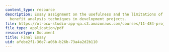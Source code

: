 ```yaml
---
content_type: resource
description: Essay assignment on the usefulness and the limitations of various cost
  benefit analysis techniques in development projects.
file: https://ol-ocw-studio-app-qa.s3.amazonaws.com/courses/11-484-project-appraisal-in-developing-countries-spring-2005/afebe2f136e7a06bb26b73a4a2d2b110_final_memo.pdf
file_type: application/pdf
resourcetype: Document
title: Final Essay
uid: afebe2f1-36e7-a06b-b26b-73a4a2d2b110
---
```

